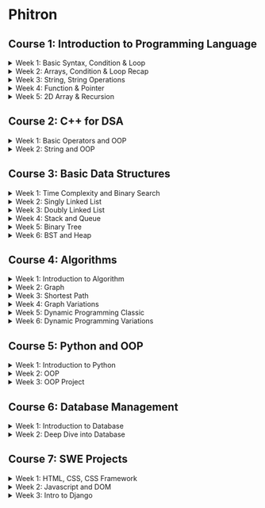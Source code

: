 # Phitron

## Course 1: Introduction to Programming Language

<details>
<summary>Week 1: Basic Syntax, Condition & Loop</summary>
    <ul>
        <li>Data types and limitations</li>
        <li>Operators, Conditional Statement</li>
        <li>Loop & Nested Loop</li>
    </ul>
</details>

<details>
<summary>Week 2: Arrays, Condition & Loop Recap</summary>
    <ul>
        <li>Nested if-else recap</li>
        <li>Nested Loop recap</li>
        <li>Array</li>
    </ul>
</details>

<details>
<summary>Week 3: String, String Operations</summary>
    <ul>
        <li>Array Operations</li>
        <li>String</li>
        <li>String Operation</li>
    </ul>
</details>

<details>
<summary>Week 4: Function & Pointer</summary>
    <ul>
        <li>Nested loop reacap</li>
        <li>Function</li>
        <li>Pointer</li>
    </ul>
</details>

<details>
<summary>Week 5: 2D Array & Recursion</summary>
    <ul>
        <li>2D Array</li>
        <li>Recursion</li>
        <li>Recursion Problem Solving</li>
    </ul>
</details>

## Course 2: C++ for DSA

<details>
<summary>Week 1: Basic Operators and OOP</summary>
    <ul>
        <li>Basic Operators</li>
        <li>Dynamic Memory Allocation</li>
        <li>Class and Object</li>
    </ul>
</details>

<details>
<summary>Week 2: String and OOP</summary>
    <ul>
        <li>String</li>
        <li>Class and String</li>
        <li>Array of Objects</li>
    </ul>
</details>

## Course 3: Basic Data Structures

<details>
<summary>Week 1: Time Complexity and Binary Search</summary>
    <ul>
        <li>Time Complexsity</li>
        <li>STL Vector</li>
        <li>Prefix Sum and Binary Search</li>
    </ul>
</details>

<details>
<summary>Week 2: Singly Linked List</summary>
    <ul>
        <li>Singly Linked List</li>
        <li>Operations on Singly Linked List</li>
        <li>Singly Linked List Recap</li>
    </ul>
</details>

<details>
<summary>Week 3: Doubly Linked List</summary>
    <ul>
        <li>Doubly Linked List</li>
        <li>STL List and Cycle Detection</li>
        <li>Linked List related problem solving</li>
    </ul>
</details>

<details>
<summary>Week 4: Stack and Queue</summary>
    <ul>
        <li>Queue Implementation</li>
        <li>STL Stack and Queue</li>
        <li>Stack and Queue related problem solving</li>
    </ul>
</details>

<details>
<summary>Week 5: Binary Tree</summary>
    <ul>
        <li>Binary Tree Implementation</li>
        <li>Binary Tree Operations</li>
        <li>Binary Tree related problem solving</li>
    </ul>
</details>

<details>
<summary>Week 6: BST and Heap</summary>
    <ul>
        <li>BST Implementation</li>
        <li>Heap Implementation</li>
        <li>STL Priority Queue and Map</li>
    </ul>
</details>


## Course 4: Algorithms

<details>
<summary>Week 1: Introduction to Algorithm</summary>
    <ul>
        <li>Algorithm Analysis</li>
        <li>Asymptotic Notation</li>
        <li>Divide and Conquer</li>
    </ul>
</details>

<details>
<summary>Week 2: Graph</summary>
    <ul>
        <li>Representation</li>
        <li>BFS</li>
        <li>DFS</li>
    </ul>
</details>

<details>
<summary>Week 3: Shortest Path</summary>
    <ul>
        <li>Dijkstra</li>
        <li>Bellman Ford</li>
        <li>Floyd Warshall</li>
    </ul>
</details>

<details>
<summary>Week 4: Graph Variations</summary>
    <ul>
        <li>Disjoint Set</li>
        <li>Minimum Spanning Tree</li>
        <li>Bellman Ford and Floyd Warshall</li>
    </ul>
</details>

<details>
<summary>Week 5: Dynamic Programming Classic</summary>
    <ul>
        <li>Fibonacci Series</li>
        <li>0-1 Knapsack</li>
        <li>0-1 Knapsack Variations</li>
    </ul>
</details>

<details>
<summary>Week 6: Dynamic Programming Variations</summary>
    <ul>
        <li>Unbounded Knapsack</li>
        <li>LCS</li>
        <li>LCS Variations</li>
    </ul>
</details>

## Course 5: Python and OOP

<details>
<summary>Week 1: Introduction to Python</summary>
    <ul>
        <li>Intro to Python</li>
        <li>Basic Python 1</li>
        <li>Basic Python 2</li>
    </ul>
</details>

<details>
<summary>Week 2: OOP</summary>
    <ul>
        <li>Class and Object</li>
        <li>Python OOP</li>
        <li>OOP More</li>
    </ul>
</details>

<details>
<summary>Week 3: OOP Project</summary>
    <ul>
        <li>Ride Sharing</li>
        <li>Restaurant Project</li>
        <li>School Management</li>
    </ul>
</details>

## Course 6: Database Management

<details>
<summary>Week 1: Introduction to Database</summary>
    <ul>
        <li>Intro to Database</li>
        <li>MYSQL and Basic Query</li>
        <li>Table Query</li>
    </ul>
</details>

<details>
<summary>Week 2: Deep Dive into Database</summary>
    <ul>
        <li>Functions</li>
        <li>Subquery</li>
        <li>Join</li>
    </ul>
</details>

## Course 7: SWE Projects
<details>
<summary>Week 1: HTML, CSS, CSS Framework</summary>
<ul>
    <li>HTML</li>
    <li>CSS</li>
    <li>Bootstrap</li>
</ul>
</details>
<details>
<summary>Week 2: Javascript and DOM</summary>
<ul>
    <li>Javascript</li>
    <li>DOM</li>
    <li>Fetch API</li>
</ul>
</details>
<details>
<summary>Week 3: Intro to Django</summary>
<ul>
    <li>Introduction to Django</li>
    <li>Working with Django Template</li>
    <li>More about templates and files</li>
</ul>
</details>